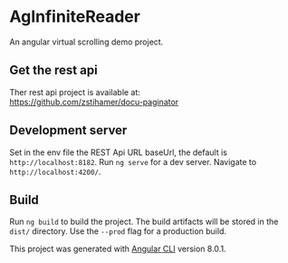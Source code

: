 # AgInfiniteReader
An angular virtual scrolling demo project.

## Get the rest api
Ther rest api project is available at:  
https://github.com/zstihamer/docu-paginator

## Development server
Set in the env file the REST Api URL baseUrl, the default is `http://localhost:8182`.
Run `ng serve` for a dev server. Navigate to `http://localhost:4200/`. 

## Build
Run `ng build` to build the project. The build artifacts will be stored in the `dist/` directory. Use the `--prod` flag for a production build.

This project was generated with [Angular CLI](https://github.com/angular/angular-cli) version 8.0.1.
